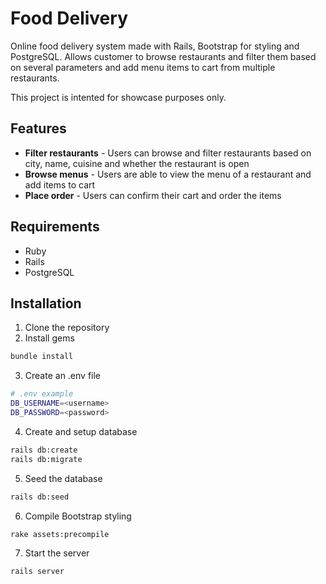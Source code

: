 # Food Delivery
Online food delivery system made with Rails, Bootstrap for styling and PostgreSQL. Allows customer to browse restaurants and filter them based on several parameters and add menu items to cart from multiple restaurants.

This project is intented for showcase purposes only.

## Features
* **Filter restaurants** - Users can browse and filter restaurants based on city, name, cuisine and whether the restaurant is open
* **Browse menus** - Users are able to view the menu of a restaurant and add items to cart
* **Place order** - Users can confirm their cart and order the items

## Requirements
* Ruby
* Rails
* PostgreSQL

## Installation
1. Clone the repository
2. Install gems
```bash
bundle install
```
3. Create an .env file
```bash
# .env example
DB_USERNAME=<username>
DB_PASSWORD=<password>
```
4. Create and setup database
```bash
rails db:create
rails db:migrate
```
5. Seed the database
```bash
rails db:seed
```
6. Compile Bootstrap styling
```bash
rake assets:precompile
```
7. Start the server
```bash
rails server
```